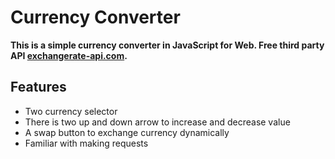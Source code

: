 # Currency Converter

**This is a simple currency converter in JavaScript for Web. Free third party API [exchangerate-api.com](https://www.exchangerate-api.com/ "exchangerate-api.com").**

## Features
- Two currency selector
- There is two up and down arrow to increase and decrease value
- A swap button to exchange currency dynamically
- Familiar with making requests
